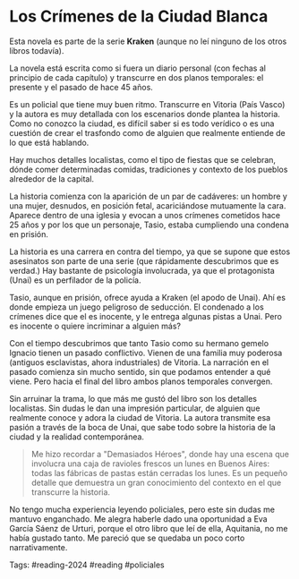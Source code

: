 # Los Crímenes de la Ciudad Blanca

Esta novela es parte de la serie **Kraken** (aunque no leí ninguno de los otros libros todavía). 

La novela está escrita como si fuera un diario personal (con fechas al principio de cada capítulo) y transcurre en dos planos temporales: el presente y el pasado de hace 45 años. 

Es un policial que tiene muy buen ritmo. Transcurre en Vitoria (País Vasco) y la autora es muy detallada con los escenarios donde plantea la historia. Como no conozco la ciudad, es difícil saber si es todo verídico o es una cuestión de crear el trasfondo como de alguien que realmente entiende de lo que está hablando. 

Hay muchos detalles localistas, como el tipo de fiestas que se celebran, dónde comer determinadas comidas, tradiciones y contexto de los pueblos alrededor de la capital. 

La historia comienza con la aparición de un par de cadáveres: un hombre y una mujer, desnudos, en posición fetal, acariciándose mutuamente la cara. Aparece dentro de una iglesia y evocan a unos crímenes cometidos hace 25 años y por los que un personaje, Tasio, estaba cumpliendo una condena en prisión. 

La historia es una carrera en contra del tiempo, ya que se supone que estos asesinatos son parte de una serie (que rápidamente descubrimos que es verdad.) Hay bastante de psicología involucrada, ya que el protagonista (Unai) es un perfilador de la policía. 

Tasio, aunque en prisión, ofrece ayuda a Kraken (el apodo de Unai). Ahí es donde empieza un juego peligroso de seducción. El condenado a los crímenes dice que el es inocente, y le entrega algunas pistas a Unai. Pero es inocente o quiere incriminar a alguien más? 

Con el tiempo descubrimos que tanto Tasio como su hermano gemelo Ignacio tienen un pasado conflictivo. Vienen de una familia muy poderosa (antiguos esclavistas, ahora industriales) de Vitoria. La narración en el pasado comienza sin mucho sentido, sin que podamos entender a qué viene. Pero hacia el final del libro ambos planos temporales convergen. 

Sin arruinar la trama, lo que más me gustó del libro son los detalles localistas. Sin dudas le dan una impresión particular, de alguien que realmente conoce y adora la ciudad de Vitoria. La autora transmite esa pasión a través de la boca de Unai, que sabe todo sobre la historia de la ciudad y la realidad contemporánea. 

> Me hizo recordar a "Demasiados Héroes", donde hay una escena que involucra una caja de ravioles frescos un lunes en Buenos Aires: todas las fábricas de pastas están cerradas los lunes. Es un pequeño detalle que demuestra un gran conocimiento del contexto en el que transcurre la historia. 

No tengo mucha experiencia leyendo policiales, pero este sin dudas me mantuvo enganchado. Me alegra haberle dado una oportunidad a Eva García Sáenz de Urturi, porque el otro libro que leí de ella, Aquitania, no me había gustado tanto. Me pareció que se quedaba un poco corto narrativamente. 

Tags: #reading-2024 #reading #policiales